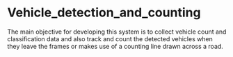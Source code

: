 # Vehicle_detection_and_counting

The main objective for developing this system is to collect vehicle count and classification data and also track and count the detected vehicles when they leave the frames or makes use of a counting line drawn across a road.



